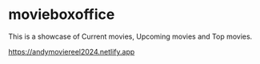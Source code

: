 # movieboxoffice
This is  a showcase of  Current movies, Upcoming movies and Top movies. 

https://andymoviereel2024.netlify.app
